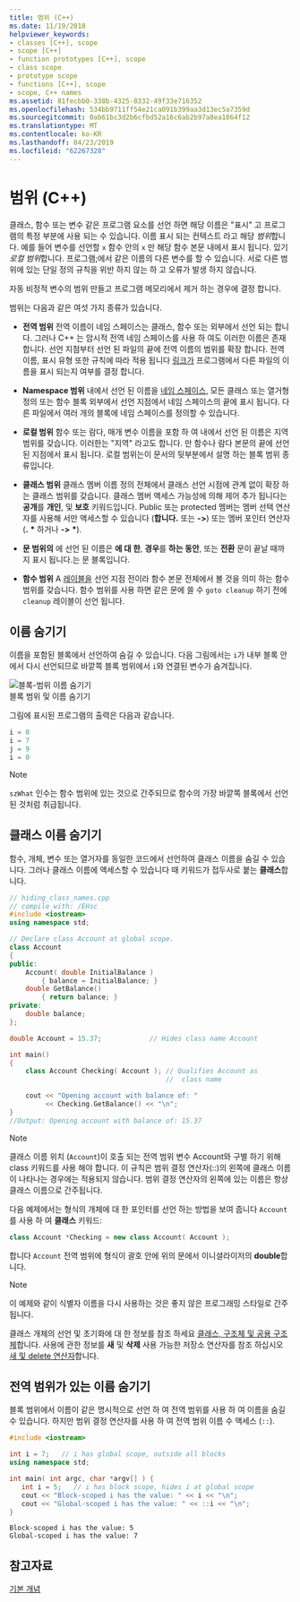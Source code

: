 ```yaml
---
title: 범위 (C++)
ms.date: 11/19/2018
helpviewer_keywords:
- classes [C++], scope
- scope [C++]
- function prototypes [C++], scope
- class scope
- prototype scope
- functions [C++], scope
- scope, C++ names
ms.assetid: 81fecbb0-338b-4325-8332-49f33e716352
ms.openlocfilehash: 534bb9711ff54e21ca091b399aa3d13ec5a7359d
ms.sourcegitcommit: 0ab61bc3d2b6cfbd52a16c6ab2b97a8ea1864f12
ms.translationtype: MT
ms.contentlocale: ko-KR
ms.lasthandoff: 04/23/2019
ms.locfileid: "62267328"
---
```

# <a name="scope-c"></a>범위 (C++)

클래스, 함수 또는 변수 같은 프로그램 요소를 선언 하면 해당 이름은 "표시" 고 프로그램의 특정 부분에 사용 되는 수 있습니다. 이름 표시 되는 컨텍스트 라고 해당 *범위*합니다. 예를 들어 변수를 선언할 `x` 함수 안의 `x` 만 해당 함수 본문 내에서 표시 됩니다. 있기 *로컬 범위*합니다. 프로그램;에서 같은 이름의 다른 변수를 할 수 있습니다. 서로 다른 범위에 있는 단일 정의 규칙을 위반 하지 않는 하 고 오류가 발생 하지 않습니다.

자동 비정적 변수의 범위 만들고 프로그램 메모리에서 제거 하는 경우에 결정 합니다.

범위는 다음과 같은 여섯 가지 종류가 있습니다.

- **전역 범위** 전역 이름이 네임 스페이스는 클래스, 함수 또는 외부에서 선언 되는 합니다. 그러나 C++ 는 암시적 전역 네임 스페이스를 사용 하 여도 이러한 이름은 존재 합니다. 선언 지점부터 선언 된 파일의 끝에 전역 이름의 범위를 확장 합니다. 전역 이름, 표시 유형 또한 규칙에 따라 적용 됩니다 [링크가](program-and-linkage-cpp.md) 프로그램에서 다른 파일의 이름을 표시 되는지 여부를 결정 합니다.

- **Namespace 범위** 내에서 선언 된 이름을 [네임 스페이스](namespaces-cpp.md), 모든 클래스 또는 열거형 정의 또는 함수 블록 외부에서 선언 지점에서 네임 스페이스의 끝에 표시 됩니다. 다른 파일에서 여러 개의 블록에 네임 스페이스를 정의할 수 있습니다.

- **로컬 범위** 함수 또는 람다, 매개 변수 이름을 포함 하 여 내에서 선언 된 이름은 지역 범위를 갖습니다. 이러한는 "지역" 라고도 합니다. 만 함수나 람다 본문의 끝에 선언 된 지점에서 표시 됩니다. 로컬 범위는이 문서의 뒷부분에서 설명 하는 블록 범위 종류입니다.

- **클래스 범위** 클래스 멤버 이름 정의 전체에서 클래스 선언 시점에 관계 없이 확장 하는 클래스 범위를 갖습니다. 클래스 멤버 액세스 가능성에 의해 제어 추가 됩니다는 **공개**를 **개인**, 및 **보호** 키워드입니다. Public 또는 protected 멤버는 멤버 선택 연산자를 사용해 서만 액세스할 수 있습니다 (**합니다.** 또는 **->**) 또는 멤버 포인터 연산자 (**.** <strong>\*</strong> 하거나 **->** <strong>\*</strong>).

- **문 범위의** 에 선언 된 이름은 **에 대 한**, **경우**를 **하는 동안**, 또는 **전환** 문이 끝날 때까지 표시 됩니다.는 문 블록입니다.

- **함수 범위** A [레이블을](labeled-statements.md) 선언 지점 전이라 함수 본문 전체에서 볼 것을 의미 하는 함수 범위를 갖습니다. 함수 범위를 사용 하면 같은 문에 쓸 수 `goto cleanup` 하기 전에 `cleanup` 레이블이 선언 됩니다.

## <a name="hiding-names"></a>이름 숨기기

이름을 포함된 블록에서 선언하여 숨길 수 있습니다. 다음 그림에서는 `i`가 내부 블록 안에서 다시 선언되므로 바깥쪽 블록 범위에서 `i`와 연결된 변수가 숨겨집니다.

![블록&#45;범위 이름 숨기기](../cpp/media/vc38sf1.png "블록&#45;범위 이름 숨기기") <br/>
블록 범위 및 이름 숨기기

그림에 표시된 프로그램의 출력은 다음과 같습니다.

```cpp
i = 0
i = 7
j = 9
i = 0
```

> [!NOTE]
> `szWhat` 인수는 함수 범위에 있는 것으로 간주되므로 함수의 가장 바깥쪽 블록에서 선언된 것처럼 취급됩니다.

## <a name="hiding-class-names"></a>클래스 이름 숨기기

함수, 개체, 변수 또는 열거자를 동일한 코드에서 선언하여 클래스 이름을 숨길 수 있습니다. 그러나 클래스 이름에 액세스할 수 있습니다 때 키워드가 접두사로 붙는 **클래스**합니다.

```cpp
// hiding_class_names.cpp
// compile with: /EHsc
#include <iostream>
using namespace std;

// Declare class Account at global scope.
class Account
{
public:
    Account( double InitialBalance )
        { balance = InitialBalance; }
    double GetBalance()
        { return balance; }
private:
    double balance;
};

double Account = 15.37;            // Hides class name Account

int main()
{
    class Account Checking( Account ); // Qualifies Account as
                                       //  class name

    cout << "Opening account with balance of: "
         << Checking.GetBalance() << "\n";
}
//Output: Opening account with balance of: 15.37
```

> [!NOTE]
> 클래스 이름 위치 (`Account`)이 호출 되는 전역 범위 변수 Account와 구별 하기 위해 class 키워드를 사용 해야 합니다. 이 규칙은 범위 결정 연산자(::)의 왼쪽에 클래스 이름이 나타나는 경우에는 적용되지 않습니다. 범위 결정 연산자의 왼쪽에 있는 이름은 항상 클래스 이름으로 간주됩니다.

다음 예제에서는 형식의 개체에 대 한 포인터를 선언 하는 방법을 보여 줍니다 `Account` 를 사용 하 여 **클래스** 키워드:

```cpp
class Account *Checking = new class Account( Account );
```

합니다 `Account` 전역 범위에 형식이 괄호 안에 위의 문에서 이니셜라이저의 **double**합니다.

> [!NOTE]
> 이 예제와 같이 식별자 이름을 다시 사용하는 것은 좋지 않은 프로그래밍 스타일로 간주됩니다.

클래스 개체의 선언 및 초기화에 대 한 정보를 참조 하세요 [클래스, 구조체 및 공용 구조체](../cpp/classes-and-structs-cpp.md)합니다. 사용에 관한 정보를 **새** 및 **삭제** 사용 가능한 저장소 연산자를 참조 하십시오 [새 및 delete 연산자](new-and-delete-operators.md)합니다.

## <a name="hiding-names-with-global-scope"></a>전역 범위가 있는 이름 숨기기

블록 범위에서 이름이 같은 명시적으로 선언 하 여 전역 범위를 사용 하 여 이름을 숨길 수 있습니다. 하지만 범위 결정 연산자를 사용 하 여 전역 범위 이름 수 액세스 (`::`).

```cpp
#include <iostream>

int i = 7;   // i has global scope, outside all blocks
using namespace std;

int main( int argc, char *argv[] ) {
   int i = 5;   // i has block scope, hides i at global scope
   cout << "Block-scoped i has the value: " << i << "\n";
   cout << "Global-scoped i has the value: " << ::i << "\n";
}
```

```Output
Block-scoped i has the value: 5
Global-scoped i has the value: 7
```

## <a name="see-also"></a>참고자료

[기본 개념](../cpp/basic-concepts-cpp.md)
